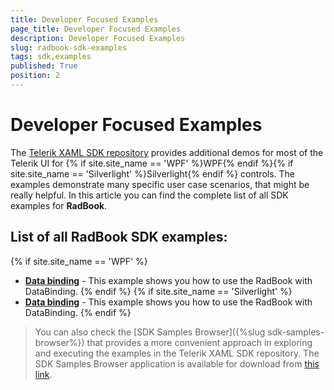 ```yaml
---
title: Developer Focused Examples
page_title: Developer Focused Examples
description: Developer Focused Examples
slug: radbook-sdk-examples
tags: sdk,examples
published: True
position: 2
---
```


# Developer Focused Examples

The [Telerik XAML SDK repository](https://github.com/telerik/xaml-sdk/tree/master/) provides additional demos for most of the Telerik UI for {% if site.site_name == 'WPF' %}WPF{% endif %}{% if site.site_name == 'Silverlight' %}Silverlight{% endif %} controls. The examples demonstrate many specific user case scenarios, that might be really helpful. In this article you can find the complete list of all SDK examples for __RadBook__.

## List of all RadBook SDK examples:

{% if site.site_name == 'WPF' %}

* __[Data binding](https://github.com/telerik/xaml-sdk/tree/master/Book/DataBinding)__ - This example shows you how to use the RadBook with DataBinding.
{% endif %}
{% if site.site_name == 'Silverlight' %}
* __[Data binding](https://github.com/telerik/xaml-sdk/tree/master/Book/DataBinding)__ - This example shows you how to use the RadBook with DataBinding.
{% endif %}

>You can also check the [SDK Samples Browser]({%slug sdk-samples-browser%}) that provides a more convenient approach in exploring and executing the examples in the Telerik XAML SDK repository. The SDK Samples Browser application is available for download from [this link](http://demos.telerik.com/xaml-sdkbrowser/).